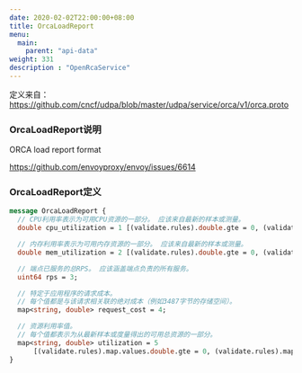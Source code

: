 ```yaml
---
date: 2020-02-02T22:00:00+08:00
title: OrcaLoadReport
menu:
  main:
    parent: "api-data"
weight: 331
description : "OpenRcaService"
---
```


定义来自：https://github.com/cncf/udpa/blob/master/udpa/service/orca/v1/orca.proto

### OrcaLoadReport说明

ORCA load report format

https://github.com/envoyproxy/envoy/issues/6614

### OrcaLoadReport定义

```protobuf
message OrcaLoadReport {
  // CPU利用率表示为可用CPU资源的一部分。 应该来自最新的样本或测量。
  double cpu_utilization = 1 [(validate.rules).double.gte = 0, (validate.rules).double.lte = 1];

  // 内存利用率表示为可用内存资源的一部分。 应该来自最新的样本或测量。
  double mem_utilization = 2 [(validate.rules).double.gte = 0, (validate.rules).double.lte = 1];

  // 端点已服务的总RPS。 应该涵盖端点负责的所有服务。
  uint64 rps = 3;

  // 特定于应用程序的请求成本。 
  // 每个值都是与该请求相关联的绝对成本（例如3487字节的存储空间）。
  map<string, double> request_cost = 4;

  // 资源利用率值。
  // 每个值都表示为从最新样本或度量得出的可用总资源的一部分。
  map<string, double> utilization = 5
      [(validate.rules).map.values.double.gte = 0, (validate.rules).map.values.double.lte = 1];
}
```


